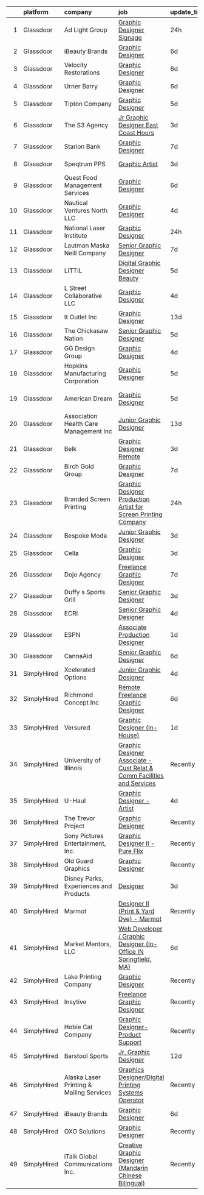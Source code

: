 

|    | platform    | company                                  | job                                                                                                                                                                                                                                                                                                                                                                                                                                                                                                                                                                                                                                                                                                                                                                                                                                                                                                                                                                                                                                                                                                                                                  | update_time   | location             |
|---:|:------------|:-----------------------------------------|:-----------------------------------------------------------------------------------------------------------------------------------------------------------------------------------------------------------------------------------------------------------------------------------------------------------------------------------------------------------------------------------------------------------------------------------------------------------------------------------------------------------------------------------------------------------------------------------------------------------------------------------------------------------------------------------------------------------------------------------------------------------------------------------------------------------------------------------------------------------------------------------------------------------------------------------------------------------------------------------------------------------------------------------------------------------------------------------------------------------------------------------------------------|:--------------|:---------------------|
|  1 | Glassdoor   | Ad Light Group                           | [Graphic Designer   Signage](https://www.glassdoor.com/partner/jobListing.htm?pos=129&ao=1110586&s=58&guid=0000018118e5d7f8981e452c41f1107c&src=GD_JOB_AD&t=SR&vt=w&ea=1&cs=1_fb6d9bc6&cb=1653980125536&jobListingId=1007903855721&cpc=3DB599BF2F4828F0&jrtk=3-0-1g4cebm0vr192801-1g4cebm1aq0un800-619b97d2cc45baa1--6NYlbfkN0CDBv6nipncgaeQwm_TgFZQgC4Z_1W5An7-gqStsjivwLCmPd6WurgnIQIZdcAtlBJjht1Q9DitktI8IGSwJ2Rf1rWVYV-_FEFAzgGa3l2t8UHwm5wUpGcKW_6zR1KEropWZ3gPeSd96Er2BRnIlf3c8m0MDUPp7s2vXPJ8azujGCvo4D8HYpKmZJKjplt4DggMBcYEG1v6D9B81wuhwomMR-8jpvAD1N-b98IjfJAEYEoeI4TZ8Sx-j64H6V0r4zzVyprpXjUqKJdH1gABy25c37JqqDdA92OSs0h1G3X2UcW6CrYZApRJ5Ak28lfF6NT_hSHoZAnvRro_O5SymTh55SuCN89fv2EZ5N4tdZkjb1nd93VWKLxQt28TXQz_uh6O88HqMFfrR9wMLmCnVVaDTjnf87Oi61ovukhrxc-KFPCs7pvdA0VIsMz4RXHrwYRMU68BPchV4oVf6SMEgrN8oWdPXFdkOm-OPQ6AG28rENcbKlLvZGExpVjgk2qV_Ng%3D)                                                                                                                                                                                                                                                                                  | 24h           | Colorado             |
|  2 | Glassdoor   | iBeauty Brands                           | [Graphic Designer](https://www.glassdoor.com/partner/jobListing.htm?pos=110&ao=1110586&s=58&guid=0000018118e5d7f8981e452c41f1107c&src=GD_JOB_AD&t=SR&vt=w&ea=1&cs=1_cd57471e&cb=1653980125533&jobListingId=1007889460296&cpc=2CAED5C921A5F994&jrtk=3-0-1g4cebm0vr192801-1g4cebm1aq0un800-6ac29f4d46719f01--6NYlbfkN0Bak6EwiWOi-lH95KQGz_2IteeDTGQu8PC0CTdvZEvB8aTxCVl-Yeh_qmspGBAX3vgbxoJuzbW3FoZo6byqxCXLwNK56gfZUKijTHbUINfxmFBAYcY2Zo0iMzF5nIGQKxFqPZLLuwSb9yYcLqtdWuGuYE1VrKOIl7uGDXH6xNO85maWtBP_MC4qKz8SMUW7d8_c_FFwXWnYRxOeLT6xfmTp0hunXPPIuaz2fn7XdLHSb_WXtueKRayMUACe4B9OJ6ud2CxaIh5FXttLfD5WNETnUo2NbjBWDt3iFHodoifUbs8OUZb8Kgp1Ez7R7gSnyfvQBAOx4giw6ddxJt5giq975i-Q7hmd1X0WVe7mWbBC1QRLQiiJuDEjzuGhcjN01sasBYpUiF0vWZOW8mnHe5c7uUCt0fmnRV90g2kxiSLppZZ3FbbXEmJx843MtVGVKKI0iUzYyY7PK4-qVbzRe7v4bkyOAdDbKzGTn3d9a120rTP-mLCGXGhA)                                                                                                                                                                                                                                                                                                          | 6d            | Remote               |
|  3 | Glassdoor   | Velocity Restorations                    | [Graphic Designer](https://www.glassdoor.com/partner/jobListing.htm?pos=121&ao=1110586&s=58&guid=0000018118e5d7f8981e452c41f1107c&src=GD_JOB_AD&t=SR&vt=w&ea=1&cs=1_8bd435b1&cb=1653980125535&jobListingId=1007887911698&cpc=B076152010A3B66C&jrtk=3-0-1g4cebm0vr192801-1g4cebm1aq0un800-e0fc1e34557cf4ec--6NYlbfkN0AN77IQYG4qNB0SF0w9dx5AeT6p643ab1gAjaH6HGqssQBJA-4q5WvA0ZG4q-PtYsqQ5oFqe6g39A6o_3et2Zbam0LYqADelB5QvZubF_F5f8UoVpNEnwAjONPvZzbWbiwc86gvmgZR83hvAqvKPaWK8S-001_GxdYoqVb-xeTFYIMCe4Y589JWzH24nNCqXLHIGvkrqoyy9TUwbOURuuY4np9S1jR8liGJox3P8GXLk1RvpkWRLrviagXKGYCh0zCTjYg8_OiBJ4sVKtNIQBYdvs6mHT0SpmGC6caSeOBST4SvKMHONLxVRGUUa8ikjQ0tqNxuD9l64KHpRNLico89_zc5cWrx5Mmq9uZKMNSkQAPJp63JwvlG9EfevEBTYY1dnjxQJtXcW69Y8CsJvffp94w1bxnzYGn-Yq1GpbD_vv6EtwJYvABgFElblDzwNzVuBPPjfd9wwNRmra40TVb-vyIV-umqUR5Ka0_hk6hfPcYLpFTjvTnsaMJrzPsc9J-fwkWChCN_2UhmJadWNDtTmOie98LJOqYXGUSR_-hpGbJrPXUbkGKnWif9X8R9p4uClsiJMXGv21q-nkdZ6gyU)                                                                                                                                                                                                          | 6d            | Cantonment, FL       |
|  4 | Glassdoor   | Urner Barry                              | [Graphic Designer](https://www.glassdoor.com/partner/jobListing.htm?pos=101&ao=1110586&s=58&guid=0000018118e5d7f8981e452c41f1107c&src=GD_JOB_AD&t=SR&vt=w&ea=1&cs=1_ec563926&cb=1653980125532&jobListingId=1007890204130&cpc=C71BC8E69B895053&jrtk=3-0-1g4cebm0vr192801-1g4cebm1aq0un800-729056a393d1ce57--6NYlbfkN0AmBJBRN084S0h5v1levH7kjcPcMfn4jvsTPcEYZQxF7Kaw3NrpVBd1-YE52VfQZ9H2FLr2fgrvFrFji67oPVHJJfLPNIkq2ClrZPBMPgkLTPzoh5iPRfv-epdBF_LzDWf0aO-P5PP6BukMAede83k7TFA6ebOdlcftiTDfXscJcHr98fLCAZ5YjkCXArCu_PvL5PsyWNlAjb7x5V771I5-r_dgYLm-qB5vqYLuR3yBeWcTGTgJJaqA2wuBSBiWTS0vGuC3OFjNsosWZ8gV0gjPxoIJpJbf9y-gOcL9kLQMj5seTXAvQDHwd0WNdYh-c3JGw_s18w3WPb5wmnNv7ZXZuX08dtII7MFx-Hd1-HGRnSpSYgU32MXfadExnsx11CW-ySl3AZTxnjuY_sFWieG08BTJpLkzpnhLtICI1Mw4NZd03FsEeBlBZcp4-z-MKb8UghtTgGbBmUrp120Ss9446r45G7PFFVybvwS9247Re4zjaw2VoAod)                                                                                                                                                                                                                                                                                                          | 6d            | Toms River, NJ       |
|  5 | Glassdoor   | Tipton Company                           | [Graphic Designer](https://www.glassdoor.com/partner/jobListing.htm?pos=112&ao=1110586&s=58&guid=0000018118e5d7f8981e452c41f1107c&src=GD_JOB_AD&t=SR&vt=w&ea=1&cs=1_af50c1cd&cb=1653980125534&jobListingId=1007893378533&cpc=C49818E30565E1C5&jrtk=3-0-1g4cebm0vr192801-1g4cebm1aq0un800-539e8f0b1cd0f5af--6NYlbfkN0CPp6jeW1zekuV_hnBvwD_NHY8Qw2bk_pW6jjSmfNwL9TNRZZdx22Oz77CEgfFubkaAftodq06zaVag5YbRpcdfa5qnxrbNhp0698VO33MSxRsVe5_jck43r6PjYSSHjF5m7Cj0rgyi_BfJ8IpBvcS_ALh0pcWyVr-ydjDU0pXS0G9NZeKxYlmFKVM8AT77Ag7CnNapIPwjsWBdVvcvLjPiRVZ52sgXB56WJC8iToaF-0czjcLPKibzJgocHEKlAO5LU4QWwHvf3Lmp2hnLRLDxtNXUkLHUkUGoaHrP9QBwgEJWPc9Y2F4vfkv0-cj2n_F6XZbWLdAk_1Uq8J8fCKWpJxf6iP7rsQ0pZrvocjgaD_uosC6o23AnA0jz2rxgvyHyJ_NbZo3zb5y9uf4B3gJAgP_jflosvCRtFB_yhvSG78q5EtPB-MCm4eh81_RcoSGk0qHCvNbOxyu01bkq6EppXHUe7iA48u0f3fT9xNJ_i46nPsv117w03u96nYZszzk%3D)                                                                                                                                                                                                                                                                                            | 5d            | Conroe, TX           |
|  6 | Glassdoor   | The S3 Agency                            | [Jr  Graphic Designer  East Coast Hours ](https://www.glassdoor.com/partner/jobListing.htm?pos=122&ao=1110586&s=58&guid=0000018118e5d7f8981e452c41f1107c&src=GD_JOB_AD&t=SR&vt=w&ea=1&cs=1_f7b46523&cb=1653980125535&jobListingId=1007898074814&cpc=AC285F3A3ECA6BB0&jrtk=3-0-1g4cebm0vr192801-1g4cebm1aq0un800-bbfbbadaae3f53c1--6NYlbfkN0Dx_v1g2F9XmSVJlQ0p8WOO-7nqua9RDwBeeRYQYjFgz9sVt_v-2uqk2iltN6N_jVh84Lrmr5mdVAkqJOKud_P0otb9BgsL9lBwfA_y52FwZTHSso0Fxl5AyN5QLUscQnxEEZVqWBzH3CbjfVtB9i6DGb--tKA7bUpDbVKEP4it-lR8Zb6n-ILmlmAcQCSLEVqrn3Br3fkSv2lVrY3bE-u9R0tlk1xCVM2k52d0qgVx3fkdONdQhudKpdDjDsGOlH4Y8VlTxkuOJD2ArhT-zpJY_rzosV-kk_PsDBJoq71JuNzO7rxv6TU_Wr4yJHJOKBpmnWbdN4ocgYYZ9Cz49K6njCpcfY2XOl6Nt7Xvc9Hf26G_PB3ganJUPL2gYUAj3ZwMGgC_ZOL42AWSVLbHLkPVd9IRvbO4e4vUbDPWpluw8GZ-BJbg3er75wrx5IHACqBFmgjxXc8kDgr7RpfvELC6uNKCTbCWKooxWtzrTAYaVSvT15TL2Ztb)                                                                                                                                                                                                                                                                                   | 3d            | Remote               |
|  7 | Glassdoor   | Starion Bank                             | [Graphic Designer](https://www.glassdoor.com/partner/jobListing.htm?pos=106&ao=1110586&s=58&guid=0000018118e5d7f8981e452c41f1107c&src=GD_JOB_AD&t=SR&vt=w&cs=1_3f95f534&cb=1653980125532&jobListingId=1007885276536&cpc=21FF074A0DA48AB8&jrtk=3-0-1g4cebm0vr192801-1g4cebm1aq0un800-d911b274be7a1e5e--6NYlbfkN0CxY3T6wbeSLr0xZ7XQXPLwOsWwOS7NzUjirOF6yuWfkYo0YWldOXU46N1gTfUDRAkvy_xSPc3JJeMf8xDd4-A0Zv5i8NCGhT2JET7vpXhI7gC0zgVcdhBUOeW-gVIpTH45RJqoKsLHsOBQoEN0CzlYw0ZViCeS9fuAZaebvKt0Bv2OOpIFOLHZuKgmbAtUHLiE7rLO4Lh6Ae9mY4RWz12qsmU0chlp7fQF4Tko1nBh-19tzs2ufG3G40Hokn5ZF7GbInU97y-t2daJxqIDcwMLuadkhi5E54HcYDG1KeXH2mwpYUQGCa5e7SMAYUCCLaDH5GWdtASM9WKtOx4iixqXMr-5cFB3JYyMemXZmkPSUugqQW-ff5OSqq-fxaIzpj5oXXXMNgrG1HPUosfPiyyfnugHb7TBdbDRPRAsJsgBRSdJ-Zbp1qD8L9LKyVXUcb7sXHLlXWNxSBYJiPM2jNkcA-ku6Y5ZxTY%3D)                                                                                                                                                                                                                                                                                                                                 | 7d            | Bismarck, ND         |
|  8 | Glassdoor   | Speqtrum PPS                             | [Graphic Artist](https://www.glassdoor.com/partner/jobListing.htm?pos=115&ao=1110586&s=58&guid=0000018118e5d7f8981e452c41f1107c&src=GD_JOB_AD&t=SR&vt=w&ea=1&cs=1_3cc25b7c&cb=1653980125534&jobListingId=1007898013172&cpc=34670CD602BE5E55&jrtk=3-0-1g4cebm0vr192801-1g4cebm1aq0un800-c1e6cc2a065fa9c5--6NYlbfkN0DukAwDndutArnS8OT3znlJ-TW2KpK_7rZjO0LfXc6UVM8FZ84QkzchRBUGV64KUKCDkt9T9MCc9NkYMzxVLdCBVnjkqPf8VjbXMVKAjIM04N74nl0KPIxzdd2wim2ngNgMAyaW-Vq36jzRtO3fcNer35OnxwfsvQmRODgUu3SgeUnb4ZUnuZcu63OohOw_eLL0-BaFkz7BfUll6Im8vwmj8GrLRYS6E1fJl8QhGm8UsBNrdcKncaD6zvYNXbIH4_HbULhwNyND1LqL0R7xGng9iOwyWVFrH8M2X-NcS_41KTLvsFHKPCyk2uLME1vVViVn-TVzZdqJQzwAjktYz9OaHK6BnaT-MfVViLNbviBqTzJdXRjnswfT8OTsAL9jbMIU-akJ7vAX6hfHug6i1yJYZeJOGdEZOcUleEcHmY_7B5wnR4KCQSzr7aCYsxeeVGakHKq4tBAp0u6MPpnAo6213Sg5yVKgIksj-RwZr0gzbvOsktOJNGS9xQOymEWZAyM%3D)                                                                                                                                                                                                                                                                                              | 3d            | Fort Worth, TX       |
|  9 | Glassdoor   | Quest Food Management Services           | [Graphic Designer](https://www.glassdoor.com/partner/jobListing.htm?pos=102&ao=1110586&s=58&guid=0000018118e5d7f8981e452c41f1107c&src=GD_JOB_AD&t=SR&vt=w&cs=1_4cbcbe1a&cb=1653980125532&jobListingId=1007888125033&cpc=93CCCA89DF0F0025&jrtk=3-0-1g4cebm0vr192801-1g4cebm1aq0un800-4ad4c2e99247608a--6NYlbfkN0CqrusGHFRppvyTKg7XyXvx66OtMXMeaeF4tLyTX40r8nT222sUquYWPMciJ_QUUsEjnfs73GCabgt9WqwaySXpA8OOcweTJgvrMNRd9HcmxapY7_MIvwtS7_TNOiisV3b4ZBD2NE56HgkEkdeV-WY1j_6l5R6jLcvYSsJ_mjRv-Kyns4b8hlMd0tLUetaZWxHbqi-ERlsq2zav44Kr8f8P5W29AcuSkybejZI-eFLSb0klB1GzZv1BgTiR9lURKqcA7aBk3OduMRCVQJQt5KHqTNDZEGvBO5IuEC1-NIxK_zCYhKQL2btx0Uk-QoTDrrk2YzZLpJFdTW6K7eAVDbVdxGqHherAKvRImP_ldvdZ1UIaXZLxOwKCsGwaGdeA-wIq9tsXQ9ePEKUazm9_itx52XH7A7xLmyz3pDLsyLGNRvYbYJ39HnEMHewx9yy7ytX6LaO14yGkYjqlD-IZnR-qVv5k3Yl0-8BN2718v61Am1unDaMIMV7Li8uXXHyBS9zN_Uxnn5nC7RNFeM-auxSHkVnhS_hf_hccmcBwHBUxtg%3D%3D)                                                                                                                                                                                                                                                   | 6d            | Lombard, IL          |
| 10 | Glassdoor   | Nautical Ventures North LLC              | [Graphic Designer](https://www.glassdoor.com/partner/jobListing.htm?pos=118&ao=1110586&s=58&guid=0000018118e5d7f8981e452c41f1107c&src=GD_JOB_AD&t=SR&vt=w&ea=1&cs=1_999abeba&cb=1653980125534&jobListingId=1007894922971&cpc=883DC43018083D9A&jrtk=3-0-1g4cebm0vr192801-1g4cebm1aq0un800-73644d1ca9d109b4--6NYlbfkN0DMBffdpv-bIzkw9JtA31xpUc53xdJro0FPfIzeado0MaQhiHsf3hEVky0QIX28se_4LPghde5qLTgh4E0nwKddNe-OwUyHmM8wIKKN7uebauY6PpbWTWOCdqhdLYc2nVYg1y-ddM5Cj40upQKFxr6djSmPaWwid-LxxIXfUmBzUxOdV_tJy4S4LUJuZzhdna8yc7ZyOF4BpZnmszvuL3Sphk2iyEzC9QTj3knSf0MDiX-UgyB4Scn0OTqXKyHr5H5LUZr_EsHKiNU4CHDg9FUWoEQnkx8gqzwCnzVoMKCCRrCaijVTX00GDfL9IWdHr7WtGDOkCZBR2O_LqXdA8-yKOfHZ_OmqZik_PYNe7rbeSaRaIOukX6o0noOhWdeXAr0sKBcjzJBMjbt0PqQHm4PA2YlQPUP4QA5aTufoTzt1CV_Ri0k-VX6wXxDFRHIDIeMGlNpRGYj-uWhhB8ZZY1xiVLr5vh9_XAA5jZxD1lN1Q4qYhKmCVnf2c6QpVbswL3o%3D)                                                                                                                                                                                                                                                                                            | 4d            | Fort Lauderdale, FL  |
| 11 | Glassdoor   | National Laser Institute                 | [Graphic Designer](https://www.glassdoor.com/partner/jobListing.htm?pos=105&ao=1110586&s=58&guid=0000018118e5d7f8981e452c41f1107c&src=GD_JOB_AD&t=SR&vt=w&ea=1&cs=1_cc610833&cb=1653980125533&jobListingId=1007903643326&cpc=8C7EDB9C3100EB8F&jrtk=3-0-1g4cebm0vr192801-1g4cebm1aq0un800-2c763a91afab4765--6NYlbfkN0BxkLIcfe0oqaYINownie861a0BJtkzmJW-WyGv8J0JYGwfl8lN-F2H5_LqUF4aPCfI5gR-dty9tgBP5FpTtYy6d5KFrQWy1Bobq6jdn2jE2pNy-VtFRfKjf7eP99T4MTMDcuHZ4p11T6NP1gBm73bvPSKG7pankpToxebHkk1GdDqcXufNM7AXYsn50FfkkinZitLgaXeNHEOptG7VM_yXDnIFHlAhSVcOWa5TYcscDKIpKmDsK84M_EwuIt51e6pEGW_mO8DelVCcngndEVtf2xxp1DINT07lZ0eVFcedZUAGmvTwJSf6C1aWQf5WD8AztDEC5hFZ361r5Unys4f5D_Ik2C0V7-le21ollkDv-ZAHeiZlz1YpJLBOu7WoxtwC5-N-x15Fqnt9a4-iceZNKc6Pi7oMuFEB9j0Ocrn9Botve1rTzyUr7XSybGfME4EIh_86y2w4IQIzmOTIC1zcHlM2f5yZza-FXTYqBHVeZFxCqdp-iDirVYRXF2l9eBMrw2SGjRFdYg%3D%3D)                                                                                                                                                                                                                                                                              | 24h           | Scottsdale, AZ       |
| 12 | Glassdoor   | Lautman Maska Neill   Company            | [Senior Graphic Designer](https://www.glassdoor.com/partner/jobListing.htm?pos=114&ao=1110586&s=58&guid=0000018118e5d7f8981e452c41f1107c&src=GD_JOB_AD&t=SR&vt=w&ea=1&cs=1_487a875a&cb=1653980125534&jobListingId=1007886319562&cpc=F583A5AE0DDDFE3A&jrtk=3-0-1g4cebm0vr192801-1g4cebm1aq0un800-42556d4369843361--6NYlbfkN0CH5AJMdvbiN96cQBW9blonJzxN5UCW1KPOX2QsoH-XS7L-5Av4XGA-go5EhKmTEMKH7p0FQ4RPcUw0sfxm4PxsdG14V0uat-DbGzzQRgDq9oQi4ChJflP-7x-qE6Qph9_-2rhBpMKc5-QyOOgMy3J1q2IwEgtKK7Q4qbh_-FJ3PAZUu_5lRrpWL2C8gVTqNm6G-Z_81_WyLl8Lvw4GHahpNdizCrTHvmpA7x-odwT9TjWAKW3nUqqpvkRKHRO55T-tmhDDmrUrSdQCxt17jGpiMK9enNPfMc765oijpMaH_nfeKhF2sWEjZ6A36Vf_Pox3WDwJB3Ig6IO_kblgmy-0Bd0TzRhHKHBbhsxnTCJZUKUr-AJxPoH2uwjPI6aTWDTj1a9H6mpHdE-Vfoo7mfEy3dfzS8HQS85VClXk94dbnZqOOQ-7O5mN09FwCRTS9xlaBy-6BHdSjXHayn3ckNE5XL20ccMaoRtZxWvKGaTZ9yZH6Tm1IBbqhk_krXrVQeY%3D)                                                                                                                                                                                                                                                                                     | 7d            | Washington, DC       |
| 13 | Glassdoor   | LITTIL                                   | [Digital Graphic Designer  Beauty ](https://www.glassdoor.com/partner/jobListing.htm?pos=128&ao=1110586&s=58&guid=0000018118e5d7f8981e452c41f1107c&src=GD_JOB_AD&t=SR&vt=w&ea=1&cs=1_ca9325ab&cb=1653980125536&jobListingId=1007891975766&cpc=8795CF9063CD573D&jrtk=3-0-1g4cebm0vr192801-1g4cebm1aq0un800-7125d1fa9995f422--6NYlbfkN0DCOPh4TI5HTrsk0faKMz3ZTXjD7ZvX_l_ZTj8vaDl_1qQA-Jc9ahiJ8OOwiqrC9U_YKfdMxlJgz5OiJ1Xh_VE-npN5yvIJWg8EmYNbhb269pDUudRF0pmA4ZhZCuKfogfoT9DHNwotbvFV-Azko2WsgsfFF5h1mfh1WYmxDb-Kwv73382lSOBELQSSM89QRix2BvA2hMN4OpJmTIlicGAvBc3TJ-_CUfKxS1zMibJrPBzWdk8iCTBsrfNL7TV3D3UxjfGz1hPenNV6RybwT61jK-h9LWi9jumsk9q9uAUVEkONMqZxHONKyJ7Iq-a2KSGndw5uYADoWEmdpeARi2EjbIpJYMGn9mR4QHfede5sYoGSLxYMmUvyxzDPWS-S6SSoNgtGBcDimNMQmslijGs95NsFvFD4nyu6mO24koHc1WcSSYUsc-Dzcp0lsfXgNl2UfMIrv6k56_VwKgHIv4D_SsQtuOWsLRDFWQaO3du8Po4UkLHy-NuHRdD7qcxcGO8nWpUluG5y_w%3D%3D)                                                                                                                                                                                                                                                             | 5d            | Remote               |
| 14 | Glassdoor   | L Street Collaborative  LLC              | [Graphic Designer](https://www.glassdoor.com/partner/jobListing.htm?pos=125&ao=1110586&s=58&guid=0000018118e5d7f8981e452c41f1107c&src=GD_JOB_AD&t=SR&vt=w&ea=1&cs=1_1ed58f36&cb=1653980125535&jobListingId=1007895128217&cpc=BAEB662971763A76&jrtk=3-0-1g4cebm0vr192801-1g4cebm1aq0un800-07ecf1edbb5a518d--6NYlbfkN0ADkUcZ07rqFDGuod4-e1MBdnZ9CHm7jetWlHz0bgrIMT2MrPjQIViUD0TSTa6LBoZnMLYI4Finu1nARh0uXEnkQCPiOvBos8maHEigVyZs9AV36RAc7nLCBA4zyfBkRrWds3ps0vhNGutvEt5a7zjE1EIXNzw1XkBGsaBPwVO01AF_TmXAuBoV3YY7_cuDPsdokyBuY24sklAnTuwqcL7xzjgi6O0uGbs1_XbtXPWUsqH3pnqaa6gRPgfC650I0cVCo-aajrOpzJB3oqc21XfkEg-9KJNqa2GwMIwaxD2kx25A5SSm3gaNxaglDsf5QF-YTn9dXJfVX2XfXyypENmyfsFQTs7Gi9EVfszoURXaz6PchiNv_Fp7d9-0ngZ41F5CbqaFm2_7JUUgWFEcMS4787BIubkecYIiE7ijFaynIDejRKvO-a6J7q-8gXiWz9kBblvoDYhR98wT3eVP3ZpvfU7Nce3ApbnL6BREFxm2TLq7tWdcb_C6)                                                                                                                                                                                                                                                                                                          | 4d            | Chicago, IL          |
| 15 | Glassdoor   | It Outlet  Inc                           | [Graphic Designer](https://www.glassdoor.com/partner/jobListing.htm?pos=104&ao=1110586&s=58&guid=0000018118e5d7f8981e452c41f1107c&src=GD_JOB_AD&t=SR&vt=w&ea=1&cs=1_dc810108&cb=1653980125532&jobListingId=1007869767719&cpc=9B9B026AC90BB95E&jrtk=3-0-1g4cebm0vr192801-1g4cebm1aq0un800-5f02fc907b1d8a8e--6NYlbfkN0DLWr0FuvwmpNY589ecXM0wpB-l41nBtAe9mv-PvJGiqaH1a4NpwpnuSzGwofKExrh9ekdZrqsLdE1p-i_jOoxZatPDOFI5tMTs3wKB18Jl7z4rGHXhlIyXaufUutW7C7CS4fBZVDg-QN0Ihn3OlG7N1SwGfSa4a-geinDwhHmunmTVJwhucyRcNsTlGMxlCgRyA_OgqmSgUZLrX0zA8knWc2NVtCHqunQt5Tic0X729m7H4q65m9YhsiDSRbo38mKpn_9ubqLaSvW1I4mHj_Taxc_D2vnBO-JwrrvauDDVvq_1HCtrjw8W2cwDTSs3QM-CtawYVEnYTsbh1D5g3z4hKb7vyxHLap_D11tg29h17DILbBMJQpFheoPyyn_ZjO-8dMxhNcPEVmbW-fUqQJqoyfyom3A2PYi95YbAgjuu3Akkc_ZnS-aNr6iQbBz_D5UJlYM-uWa5Mj40Zs5t7Bw9n18rvPWydr3-XAw71n7G9Nc0gu2lA_9oIDrSABzQoMw%3D)                                                                                                                                                                                                                                                                                            | 13d           | Brandon, SD          |
| 16 | Glassdoor   | The Chickasaw Nation                     | [Senior Graphic Designer](https://www.glassdoor.com/partner/jobListing.htm?pos=103&ao=1110586&s=58&guid=0000018118e5d7f8981e452c41f1107c&src=GD_JOB_AD&t=SR&vt=w&ea=1&cs=1_05d79365&cb=1653980125532&jobListingId=1007892246882&cpc=A5A1FAFC3DFA52A8&jrtk=3-0-1g4cebm0vr192801-1g4cebm1aq0un800-3080755f99afbcf1--6NYlbfkN0CXxcpluWW3w69ZLoW3G1S01C7LBNccemlloFa6S-bz9CPHhhKRgONaGf3Gr0arDDSr4udhvJjujlfYCx5zxNmsxYnoGA49OJ0TbJWwtnERhlzz8oHsjATnjFTJsYJ1gqmP-lJ2lzG9mcOcoCSdyEc4Vt4y_ophW3bvTOKmSqr5kfMlBHpG5jhYMNV2l4QKFzzLqx_3RsNG_Z9LosFQEj4PH4FWMIOqM1Or76h23-PHM1qyJ4MW8FFiz2oB0Ucpb4oQ2oYiiqJ_XqWypzSl-XR36ui9liMkaTSQN592Qwl3ShTjMMiNTZHZJ8huiRwJXNEdO6OSOA8-FPBlK4BWpPuYupleHiAonkUFPix1uc3BjlUWt5owIPUSGxFf-9bgXYSoEgEW_OcUtmkUnvuw5ZCFzu-4Br3XWJIcjuC8JFEpPp8RJu6tZkuGGJdPxr8jJJDhMtX_RLai_gMU-r18T6dJ-OOgQrFV1BW9HXobzWKurDTJ0kxJyZmtLGxVRgOtOnuebVpGoJSMQQ%3D%3D)                                                                                                                                                                                                                                                                       | 5d            | Ada, OK              |
| 17 | Glassdoor   | GG Design Group                          | [Graphic Designer](https://www.glassdoor.com/partner/jobListing.htm?pos=107&ao=1110586&s=58&guid=0000018118e5d7f8981e452c41f1107c&src=GD_JOB_AD&t=SR&vt=w&ea=1&cs=1_cb4f6947&cb=1653980125533&jobListingId=1007896596317&cpc=C17E88BEEFAF6676&jrtk=3-0-1g4cebm0vr192801-1g4cebm1aq0un800-799c70edfdcbef64--6NYlbfkN0CHpSnjIPxMtekS58WZl5Olhjo2iWL5RjE_Boe0ccr3Fp74b-beha0URD2Lhcibxkk3Aru0aG7Pfu9CVvX_5mUUmhvO1u3nKmUJu8FjBgKxLsx904WbH-tPR8dwVxttyg5RjrXZrDjUU35C0nTfMOSfCHrewvqGV5b64WxN7ZhIj4JmrEpZm5vsaYlZO-gYV5htR4oW2dVRlX9qBWV-SJkZwsqYWTzcN-_g635ffa_dg2E7WZuYrdqoaEsubTcWC6EL7MDbLBhu98mWcgpv6UdunLUqlSaQKDAxlCaMU8W5HdPTCInXWXOg2OZa8lJQ8jsGfDKY37XHFML92nSi-XdYMvSXl31qpfmiwf-JA3jyt734GmotRzCVKkStoOIjd4iKF45NwUYmIzRoiJtS6x5TKyyvEsKb9mmjv5Xn8hOyUkuHB__Po326AV6w6wKAfjq5CWpz3wosdHVYgQ5zzOvu_IceCQKC2QGeyVB8ka7vtxQqAhkm4pJ7nEl_chGcrLY%3D)                                                                                                                                                                                                                                                                                            | 4d            | Oceanside, CA        |
| 18 | Glassdoor   | Hopkins Manufacturing Corporation        | [Graphic Designer](https://www.glassdoor.com/partner/jobListing.htm?pos=108&ao=1110586&s=58&guid=0000018118e5d7f8981e452c41f1107c&src=GD_JOB_AD&t=SR&vt=w&cs=1_1d49fa76&cb=1653980125533&jobListingId=1007892005486&cpc=0C1A14C72F2C651E&jrtk=3-0-1g4cebm0vr192801-1g4cebm1aq0un800-991f1a8d6ebcd4d5--6NYlbfkN0B_HvgE05pFSkb_Z5lsewMK9saEU9PR9pR_cTHu3KaFsA9I98-t1mhiXZT8zNDXCGR5UQmtHOmZmWqhSeR-QJSRJyeLSIIXYMkMV0Ub0sg-kUImEfah_wZNFST_k_G12chWnZV48zoQW00F0Bo5XmRF6ZnX6M0_NAKwc8Rj0bM8jaH9c86M_X0dhiTbH8mkgAf_P2tOhayeI1gmjVrpW9JttGt45lHyt9fJjDyNiolWzejtxkD_3WUlZxycF1ch854QnRdqJWmTGUCzhCv6AFjStefrjhW5-9jAYQde3yBjE77LK26cb_cbr4czvhYoIBKgvDolRvKH4C35Ny5Bf1RHsxpO3jEKxFCrFgtTMLDnKGtXXTal0JVLj1nP1GEKFxbkLQsXxOBHoRziOdkgEOc4qOyH3sDPnB0lbJlsS1pnaWKbY12nZnVgmxMd3-zsDwKxpiAGEMP2OecwxnQ-NQgJ3abgyF5fIcbY7IrUheTiNHyivRQ8kXUyObymk5UkAv8ItWPnYnrAYZ4kZrH1YtfZpUIwgWAF12QekguJfuGjjDQC2g00Q8orSUF1LjVJdqh6BmuP0YoVQgo8hEH0WtVdPky1Dt1CdENRKe3dDiCHsnbymqy4A7dY)                                                                                                                                                                               | 5d            | Scottsdale, AZ       |
| 19 | Glassdoor   | American Dream                           | [Graphic Designer](https://www.glassdoor.com/partner/jobListing.htm?pos=130&ao=1110586&s=58&guid=0000018118e5d7f8981e452c41f1107c&src=GD_JOB_AD&t=SR&vt=w&ea=1&cs=1_673e55d8&cb=1653980125536&jobListingId=1007893254509&cpc=8795CF9063CD573D&jrtk=3-0-1g4cebm0vr192801-1g4cebm1aq0un800-fe2621d02024fd21--6NYlbfkN0DI0iqpDd64BJVhj_OpUcIwrMekUbphj8kNoI-SjjPRUcrSLeo4ptD6d-K-5jMc6VbZvHGcuzI2y1VI5dM9dRTuqUztDKgu4q9LBqy89NnCf4Je-Pre1IEQgWknp0mCcPJlgaECXQ7xg6f7Q-kqWQQyaSHSQzl7wIKv9BHY3wK6u1BLmWDQB4t81wEhY4KCpgvzgnhK7MC71w6YJdvl-ZQJJs9qf8rGBAkPh2mvhuv4UNZam9aXoRc9xoOCLxk3hUgJH50i7q14Wm6BocbhN-3ab-XXDvzw8DPVO9oaFm8CT5I4B7fgAMyXRAQ4b6DpcOb7JIzr0IDBgVwoX3BTie1oDv9FwKebMFIu8MN95zq0KBd1VMSBc7PLy-mIO_iUtnB0yCD27X56wqv4YMjVBqiFX_GQodKLC615eV9UhJIXflPMYd_2A8uox3MMB8FP3uP_1WaawRBKb6lBqZLrTf4S4wU3VzLmOsuAQ13xQl1U78FBld35xEKmEwXWPX6yq09z0OYmlIjit9EUp8-9QWJdAyjXIlbompGCx6cEjpZVDUelLf2Yl6x8xa0JTijQsPLVOux0lPyZxOywLqZ7Y07pAbjssfgcsZk%3D)                                                                                                                                                                                            | 5d            | East Rutherford, NJ  |
| 20 | Glassdoor   | Association Health Care Management  Inc  | [Junior Graphic Designer](https://www.glassdoor.com/partner/jobListing.htm?pos=111&ao=1110586&s=58&guid=0000018118e5d7f8981e452c41f1107c&src=GD_JOB_AD&t=SR&vt=w&ea=1&cs=1_5febac3d&cb=1653980125534&jobListingId=1007869168205&cpc=7E331B339EFC28D0&jrtk=3-0-1g4cebm0vr192801-1g4cebm1aq0un800-6f63efd340947fea--6NYlbfkN0AYiT5APC0bh9qxjjA-B8R1VmKKxH6DWeBaVVADmV8ICtqZCu2V5aK_TwM-S8_DIvqVeGHXwJYM_MPhPpDnsXzVK8S7Z9eapr7f5vAvb5X9t4t-n8ZJiv7iyGXx3C30t1n3y-nrPN7f9C2bO01u3SULT6HmEaBW7HJMpbj9_4uTHFRtWttBdQ8kP8oA2yOeWaZlfsPn-rbjZAKClhnVsm4VUOgTwoR29-XagYJJwcrtRtZ6f5jJjK44anssjk0uwmYmcRXEz5rnZ8awot2-YhotxwyXYMYIhPl-Qj8aOkY8KCHtjMt8tKXCvqe2TnJryGf9HleHm-jfqQVBzrseN6KPkcbU67qgTKQlCi-KuScbBTvj31_y2g7Z7m9WLYxI8JwGzVQy2KQYG9Jqa-cqwRX1PEdrOIcstS-ufbi51ng-ZQcilCvsjMUkILNGNJbfvrMleI7jaEao_1jSSUflMO8hLXaGb9g_sl8CAmgemlPZe8tPYSR762YZT6_AOt5Z9NdzqA_XL7kCew%3D%3D)                                                                                                                                                                                                                                                                       | 13d           | Houston, TX          |
| 21 | Glassdoor   | Belk                                     | [Graphic Designer  Remote ](https://www.glassdoor.com/partner/jobListing.htm?pos=116&ao=1110586&s=58&guid=0000018118e5d7f8981e452c41f1107c&src=GD_JOB_AD&t=SR&vt=w&cs=1_4277f02d&cb=1653980125534&jobListingId=1007898632091&cpc=654405A9B1E0A9F5&jrtk=3-0-1g4cebm0vr192801-1g4cebm1aq0un800-f9a1c4d02b729b63--6NYlbfkN0Da6J51kXWVbKwKvqLrPU-n_Lo8-YIDkUozJ5xEI5XbK5RbcwwFnbOzbi-PuFpPYiorUdFPehLafjDFQqwAaCPmWryCqqM3SqDTMdqG-oGSX2MYPpCKSLaDQSFYsGmUl7pZCLbi42L2MOM1tYE0rvdpIx8dFNB3RprgBUshZCGng5ES-boqjdjMhRQ-iuDYBvf2z9ZVif0OhArOKPKMlQfGkbL-5YHBWKY7hr7BfcI9kdbPTNxY9eC2t1rrRC_yAFS0x9-7Z9I9jFoxUW8NcqqbAHVrWM7cX5t4ac4XHuHDH7-5gudiMSdHQ59iX5LpnpzDTA06qyOyUGjmsmmInXBb09ttdcdBKGKAyhkM2r8vYRc6TOOisbvCCCvN01wrQc1X9tJG2pkfQSfJ-wbDqSRTjHFiS5sqBuKeyzngmJcSLnx4HvLxtZqk8oi4TcC8Sm1y-tCrj5I1vv-x1DvZTTMVXw8Hky2o7FKV6grzxe_Aw9FB8ZvZ8P4Nw-EUZfpSd0klkfp6MoCHdrVU_QAnZ18AMI0JoKOR6RVPh3aQw54l-KzVYPIeY-T4suHQcoGmcgvZzhoq9cELRg%3D%3D)                                                                                                                                                                                                          | 3d            | Charlotte, NC        |
| 22 | Glassdoor   | Birch Gold Group                         | [Graphic Designer](https://www.glassdoor.com/partner/jobListing.htm?pos=119&ao=1110586&s=58&guid=0000018118e5d7f8981e452c41f1107c&src=GD_JOB_AD&t=SR&vt=w&ea=1&cs=1_e1ab93f0&cb=1653980125535&jobListingId=1007886476180&cpc=2CAED5C921A5F994&jrtk=3-0-1g4cebm0vr192801-1g4cebm1aq0un800-5aea5d7d3ff2f61e--6NYlbfkN0BQjTKa63lkfgBCT12W81KXyrDMGXWVAErlwTZKQQBzmW2syPYTxeMxC7EYdiREAI4QbNU1B47TE3zkAZ0bvhkmY0xmM0FZBWKXfAql_pA02sruSwlXjwfxsUON83erq-MnN7J3MTUeCquSRPGzwh34vdBpybKEswnIWuBOs1ZVgSoI2DyapVrrUcVrolBeOxCuLMpVIP9JpptAbzwsHwpcvgzsAasCR8vMqBJwRUvRZWyOkTXWEjnbYmGLdxli0fU2eOtC9EyVR5osya-3EX_D89LSxwT8GftOx5cSj_8NmCzwTEH5RvTlrtNBplCyKavmKSzj5mdciy8Wx38enPMhV4afGOoHsf-EUtAFVP1q9ED2ujsz_mnh0IDHxyDf5C5LoSmAqvKlmZPFL9Ir1HLzLVh3WuWKctJF_UXw5mcGDXNg5NFDu-TywqLOLPbi5oS3H6s34RLhYWYq0ZqzYzIXmOgAMfsiUar2BLH7cwfLwSIJAYrIEp_k)                                                                                                                                                                                                                                                                                                          | 7d            | Remote               |
| 23 | Glassdoor   | Branded Screen Printing                  | [Graphic Designer   Production Artist for Screen Printing Company](https://www.glassdoor.com/partner/jobListing.htm?pos=109&ao=1110586&s=58&guid=0000018118e5d7f8981e452c41f1107c&src=GD_JOB_AD&t=SR&vt=w&ea=1&cs=1_4961ce3e&cb=1653980125533&jobListingId=1007903930357&cpc=6BDFADFCA66887C5&jrtk=3-0-1g4cebm0vr192801-1g4cebm1aq0un800-395820d9da18638b--6NYlbfkN0D0ZqxdZg2TwcIemQ4yr89eGinLCR7bn2QHXosobzuZIDPQNz2x7R5jShXqMFIJgMrJJcuuKrdYUEHXWpbPVzgR3p98FtfyjBn_Ux9d4i4Rsx-G55SWpb5v8dxYaVxSmQqPbjEcruQRqAwCELmvepPZPeEjiYvrh9_RXVlTfD7d1u7EJ9BcZHk09pQ8d-RYV9vh9liTWT-V8V8O-aI4vG9_sJkqF5Z4CNa4GkzTpxeVGfGJv8lSm1P6zEZTM8f4LYDP7kRwNhN38EGslNKpQQNDOiRR7kiBS-6RiHYGF6eGyK3exsurrS9EZZhhSD74Ctj-5rVverRMAI_O3RVl_O4H9aWbIiMZQL_ILkeKyVoETwstctFgLHpkpMDxGDhUz5NAQlzVS0ZdO_kd0hgRbMXsYDClFDjjMRxXQ4-s3UeBikkNRq7THegl8d20GvdfJ7QO7AZDj0sY8TYadVgCuKWcUAxrKE_Cl-FuX_9T-HDh-hOKm7eHz3Ho941d4rzzTu5LFjB5_b4wBg%3D%3D)                                                                                                                                                                                                                              | 24h           | Reno, NV             |
| 24 | Glassdoor   | Bespoke Moda                             | [Junior Graphic Designer](https://www.glassdoor.com/partner/jobListing.htm?pos=126&ao=1110586&s=58&guid=0000018118e5d7f8981e452c41f1107c&src=GD_JOB_AD&t=SR&vt=w&ea=1&cs=1_70a16418&cb=1653980125536&jobListingId=1007899238372&cpc=A65DF3A704A48F9B&jrtk=3-0-1g4cebm0vr192801-1g4cebm1aq0un800-d5101fcdd1f783d2--6NYlbfkN0Av8kVbkbdDtghfJx-o__2iUW-WAfThbxQZUWRq2soSTEt7XY5mm1KJm8vxKUKTOiz64d_uI0WU7ex5ysb0PYDFyXe8iY7pH1GyoaNJbGPc_Z6NPaqkxyDbFH4ZtJcAn0sGducjgWOf8wmyKo6Oc_O7s97-uCRYIvOnGdTzQ4pShBZK7Z7AH2Ah5XxtTE5-xLa-_vjvLwUBtSX-B4rey52wX1Y4__9Fcx_H9jfgFzmhROMu9scGaWTNUNMByCCqY1ljP0k7fjqJGr5rYbe57dzGUVNJ1eLfRkXSePwAQ56BgKDwYXqgeyGo2OOmY4sVyPa3uFZ5IfQa13S273ilc1REGdUimh_qpWKj5HrAu9Qa9TWKoxuSWliySpPSpsL0EFUhnNDfyJvw3w389WMSalHzz71NN1uHrlfELXkuDD3MoshGoooO9fr2q-6Q35EbXj-eJRS2_7NzLdDwl0yB_vvbWYuoKNNLLnOze1vYB89djNP7o4bJJN1vQwQrkI2qum0%3D)                                                                                                                                                                                                                                                                                     | 3d            | Miami, FL            |
| 25 | Glassdoor   | Cella                                    | [Graphic Designer](https://www.glassdoor.com/partner/jobListing.htm?pos=117&ao=1110586&s=58&guid=0000018118e5d7f8981e452c41f1107c&src=GD_JOB_AD&t=SR&vt=w&cs=1_f91db41c&cb=1653980125534&jobListingId=1007899576451&cpc=AC285F3A3ECA6BB0&jrtk=3-0-1g4cebm0vr192801-1g4cebm1aq0un800-3cae92c39ab0b48a--6NYlbfkN0ABL5jwqrJX8j4-zsE1pdctockIOMh3bUiDojLxDHSgfnyfdrl215GIT9Vdrv6w9UnKk-IsxzMMmlGe4eN6xHVKKpbKY3UhfkzRFf2zyHGQSZh-Wo_0KDuxhy2cixeXIbrUQbBAzYILVQYtdqP373IDzWDacqvfylbkuERO4jDpsLAsFtjcz5qOH5hdcoQGSR4I2C7LN1344r0SLXzZQY7IdR5lv0pCqXFhF-hLk1sd8b1C7IU2T3trNdfMDTnwnhwLg9PMQtRoouNszL0hRaXkHqVkrZ5HLJluU4-6XJKE0aaWbshTUbzLEuit51rHJ4l3mVeVqdv-Yd1SVXDbW8Md8ajv82rHOcsixB8nLC67vtxEgt_fogBWwGqmiPRVUnX3gQaZ8jHiu8afzZQrrp_zJJT3r5Xfmp8eu4vpCKNDzhTZCaTOvQPFZSJw4ezdU9fcsCJAHQUzXmHI_XTai5m_-PJQ2N-Ydy_oQGkdYD12NxHZLkktmfXAmzWLA93GwxLWwh3g_oIM6MVnxQKUn6003CITI48fwwqbv_zvfAfmXPf6cjXEH3dXUNSmW57TyerkVek4buwkMlab6XFaxy2G7Sf4hJ6pTIPFUukgGpTq8hehq7afitRm1EnJi-D0mkZhGsPHQ5g3lsUjG9eGnJA-0n3yTorvqMR8htgJVuKphs308rnlVpPvAWOr5k2qXCJBe-LDH4q4h2F8S_JqsEKhwWvjqhPsQKy-pIguEgwvkJUM76IwbkPV2bQNyusl6vAXe6PARzR1wUWiEISgAVSqk_aj6uVAV6A%3D) | 3d            | Atlanta, GA          |
| 26 | Glassdoor   | Dojo Agency                              | [Freelance Graphic Designer](https://www.glassdoor.com/partner/jobListing.htm?pos=113&ao=1110586&s=58&guid=0000018118e5d7f8981e452c41f1107c&src=GD_JOB_AD&t=SR&vt=w&ea=1&cs=1_d8431fd8&cb=1653980125534&jobListingId=1007886314271&cpc=FD1C1DA32C38CFA7&jrtk=3-0-1g4cebm0vr192801-1g4cebm1aq0un800-6a0c92d1cc1faaff--6NYlbfkN0BJ7SxFFu0QS4s1WksMiRI1tKjLJJuNPDUQ_PYvNvf3fpUzcpH-6oJ1gM9ZieZiUVApO4EXtJPJ4hE27egZX63LdNYAHGNc4GmXi4OsKCdQoLedIYWNoZoydeunQfgYvOvZUtZISuvEkKAp8m_aL4l6r7S0nV04xK9MqCYvNi9H1BEhK4_4eEd06jWwncPGrtrUfIE2sQVQpSeRk3jND6jB1xfVsdq9wGOdn96nyKXQQKsF8j2VVQWqPvyLrAckRKnln5f_z5W17mgBH0wI6aZyZIP4wn_6grugDeplJM4NhBe731Pv7v5rrgPYBFwxWuDLq2JnstxhFWRD_KCMtEAiMc5h68Ibkl-Qg9kEVpiLltsMG7yX-f7NVA3hHmmcHUJRz4v_zEff1lCxROtU21C2ULi4hC__8izRXEoiL8M2hV23ZGPpbGvetSA3lb8cau0e7SGI-t19rICKGcEU7f86osHFWBSgPOIEyJgZFa2IAiP_hCq_lLlenw55ayCENoku1toFIoyAQw%3D%3D)                                                                                                                                                                                                                                                                    | 7d            | Oregon               |
| 27 | Glassdoor   | Duffy s Sports Grill                     | [Senior Graphic Designer](https://www.glassdoor.com/partner/jobListing.htm?pos=124&ao=1110586&s=58&guid=0000018118e5d7f8981e452c41f1107c&src=GD_JOB_AD&t=SR&vt=w&ea=1&cs=1_848859cc&cb=1653980125535&jobListingId=1007898938515&cpc=44CD5376B8534B8F&jrtk=3-0-1g4cebm0vr192801-1g4cebm1aq0un800-cebeb145586ce96d--6NYlbfkN0AOc_a2i7AvJzfd-djDQl6fSHIV5zwgsw8iAgcSNC0MA6mgloIuex5VdNNgq7EcMEx7bXmZQ-0-1Ce0Eu_T7UdN3l9nbWYOTt1xAcCQOXMGnd13b9DnIh1WRRzbRueSs8_wLgh2p3WcPvr7U7pPRvH_JtM2HPsxktIK2xTrsrsIef4vH7f1d4IHo077Fw_IrwvodwsOAuQqSUT-TwCp9VAzcOIvWjqYuSMdNp6jKNZcaVWFkQWiWupqQPUgIudeHNm5DmjQPWYqyEYiERxqlWU3nVhmOym7NYJla_Q6J6CkA9yjLQ7daZvkM1Qmb09beZwuqN6AHSw_dUaAOHsr7bJyQmeER1D3HHru2EbA988azIvS8fJ0siecqjMgJnRzhi_SLz-6fLpvPr2lDwQeCyL4N6FylgIECKptSm8DyyvPRtD6Il9KlRP2_NrDYdk1u13jiKp5RztQ8SSoFFsy8MOzjZptVpcX8-5i1lWAO5pE8j6S1XzV8uT-ALGcegm0p5g%3D)                                                                                                                                                                                                                                                                                     | 3d            | Lake Worth, FL       |
| 28 | Glassdoor   | ECRI                                     | [Senior Graphic Designer](https://www.glassdoor.com/partner/jobListing.htm?pos=120&ao=1110586&s=58&guid=0000018118e5d7f8981e452c41f1107c&src=GD_JOB_AD&t=SR&vt=w&cs=1_c4a28126&cb=1653980125534&jobListingId=1007895638220&cpc=82B3195DA92CAF92&jrtk=3-0-1g4cebm0vr192801-1g4cebm1aq0un800-89b15c2b8fd85649--6NYlbfkN0DLa1sqKVZg3U_AZjIyh733n8uwaqR3eXd-uVVwVJ0892n-CxUc7KBuZ2vdSuHQmSkVAB8Hb0ilAYikggRZIgDRI-y_7HCKo0TPs17CX0VV922tHKA-WMkLOy9njNsAGIjYkkNAgBzhDV2A4XW0-1KbIgsrMWrOJjLMPUnlPnvJCQcxw6NJXbfK4khuKMAMBuaWO_oWWriGsBsDcfrEinfL7DfvThF_FqCweDcMpizxYtnhF_gg0GaEMWC3Sje9OWGHCByI97sgjoyENa-kgTYQaxvlfG6NwAHBg6IRobVlEpYxdHI97W1vsrBASJW9mVwmV5a_XJC0GsEekbVh2BE4ehg8NzSfpVrjTzBJ6ShTx7dDENm8p9_xZJBTcnW5Y37enhTwMcTsijWj97DdtZXfEqIsouCTfPlmjGHGAesEbQFCIVAAWd4Xlwuqvr1-t-qe8aTnXQtcXyvvsMUSR_9utTS6NMaBJKWoN7b4-xVz6FZTM3cwDAoN3mFUjYGgtMhC58wOrxmGmQvAhwUQE9NobjGNH25cXcXaxh98rV3rsakFHtF4Xd3DPDW-WVJQPOdNB45wE-m_cc6IBIGGhgDdH-QpbaMd4VFRHr6JV9h68yaT0wWP9Ojp5ZLa4yhwKnMzsq7hjgFf-VtwPrjl4PQTG3poEq5wp94%3D)                                                                                                                          | 4d            | Pennsylvania         |
| 29 | Glassdoor   | ESPN                                     | [Associate Production Designer](https://www.glassdoor.com/partner/jobListing.htm?pos=123&ao=1110586&s=58&guid=0000018118e5d7f8981e452c41f1107c&src=GD_JOB_AD&t=SR&vt=w&cs=1_db05f89f&cb=1653980125535&jobListingId=1007901619650&cpc=56C4EA4A1A191A49&jrtk=3-0-1g4cebm0vr192801-1g4cebm1aq0un800-17c814e3baa686e7--6NYlbfkN0DAFTyt7pbDCC2JPO79CSdi1dIb81yjczP5qsKcZIxgiYm3-7g-689Ur9xqU8QiYHXTyCCGyKT2nqNvH23tbHXnesddB4A0YQg1jOOnC7A4rDgRBHvlDWvPgtFAQ8ABBMh6BrE9lo5NmcQjfDwJGBI4hGe5mJPe9qufdeu32eOX6pYKxlD4Jdn_3BD1rJSRaq0YQPRPDmGZ6mgZAN5KcouNBdePqDfzHLL-pNnDHXalPou8Ey2R1-te-N_M82U_hjIXd2VDdJ7kLJVSqg474SRUzt2BVP6-2F1NiF_VthUHSIEY8uQNTOP5tECuMiGHdsccWtucZxNwzAe7rEj71S216ZNu9EJHSaCGxRGbvXPX7FLmYYI5_9EqSCKj4JbMnJBg1N3aTWgax2v1WBFLcD8CMhgcO2OCTY1BySJU-mfzYhe2hjt4HC-S)                                                                                                                                                                                                                                                                                                                                                                  | 1d            | Bristol, CT          |
| 30 | Glassdoor   | CannaAid                                 | [Senior Graphic Designer](https://www.glassdoor.com/partner/jobListing.htm?pos=127&ao=1110586&s=58&guid=0000018118e5d7f8981e452c41f1107c&src=GD_JOB_AD&t=SR&vt=w&ea=1&cs=1_6dc8de12&cb=1653980125536&jobListingId=1007889245717&cpc=0FE1F5EA2BC84A01&jrtk=3-0-1g4cebm0vr192801-1g4cebm1aq0un800-2e0468542da8fd9c--6NYlbfkN0BlEUO7h9oLQH_lS_HgsXuHMUHZ4iv0K-N3-E5R7X4la9p1LnizzDt7-ln64Lfw8BKda5Xp2jEPLUB-fUcrW4bHGZRe2wXnBAr0Uinb6_B4zVyKTAtYiCyOA0K68qmoRujcukozWQakLn7vTGuqh3QVoNzA3wAoxugHW1swd8CLlxVajn0ovsKtKwPvkFSNVSqG4_hfmGHVblOaMMfUvWSd2khfx0f3RWPKgiOuGhmQlYco93-pd_X6ohFYJ8xYVj_IjfwCc8xFnxrBe9KfeLPzOCq8_kJSBu699LBl5nDOzaGMCsVxv1oiYHNPsQArk1J9VCsdb7R0tRfpqMJW3lL1jueJlGsj9hUGA15SoyoOLNQv8W53H4acTmWvncnNQWyIzsdCZFbcN4e5tV2L2_gn9wqXImUK7RgE6qDMJLKxSJ3c1Ukv-Q7IkXvU_R3ElqbZNSRI0HsHTh8Oe0-PAy-D2x7hsAu7Z99S1g7IKYpX-6EC51bRP2ojDCM0r6odMnf1CSOHxNuG4g%3D%3D)                                                                                                                                                                                                                                                                       | 6d            | Atlanta, GA          |
| 31 | SimplyHired | Xcelerated Options                       | [Junior Graphic Designer](https://www.simplyhired.com/job/tGcYWtLPSurd-QNF19s-CErUmEEEcvQ_q-f71zWX8JMm8ixxtHE-BQ?q=graphic+designer)                                                                                                                                                                                                                                                                                                                                                                                                                                                                                                                                                                                                                                                                                                                                                                                                                                                                                                                                                                                                                 | 4d            | New York, NY         |
| 32 | SimplyHired | Richmond Concept Inc                     | [Remote Freelance Graphic Designer](https://www.simplyhired.com/job/sXmF7Kq8k_e2VZMp5NNGb2W4ymPQ80HaDeKthx_vrugdrXVgI7VsEQ?q=graphic+designer)                                                                                                                                                                                                                                                                                                                                                                                                                                                                                                                                                                                                                                                                                                                                                                                                                                                                                                                                                                                                       | 6d            | Remote               |
| 33 | SimplyHired | Versured                                 | [Graphic Designer (In-House)](https://www.simplyhired.com/job/pB7S1pUjvrqoGXkuoUa_b10R-12zlV2w24_55TyQ6On3b9Y8OmSp8g?q=graphic+designer)                                                                                                                                                                                                                                                                                                                                                                                                                                                                                                                                                                                                                                                                                                                                                                                                                                                                                                                                                                                                             | 1d            | Remote               |
| 34 | SimplyHired | University of Illinois                   | [Graphic Designer Associate - Cust Relat & Comm Facilities and Services](https://www.simplyhired.com/job/cEmJ7_3346k6qjVltfMq7OtQyfWCGNcbv7BbzfPXviZ2UANbyLFd0w?q=graphic+designer)                                                                                                                                                                                                                                                                                                                                                                                                                                                                                                                                                                                                                                                                                                                                                                                                                                                                                                                                                                  | Recently      | Urbana-Champaign, IL |
| 35 | SimplyHired | U-Haul                                   | [Graphic Designer - Artist](https://www.simplyhired.com/job/jRYPl487jpG2ssEyTxnJ5j5kdQs3nW-cCK9mIQahdhmdaiFDh57UaQ?q=graphic+designer)                                                                                                                                                                                                                                                                                                                                                                                                                                                                                                                                                                                                                                                                                                                                                                                                                                                                                                                                                                                                               | 4d            | Phoenix, AZ          |
| 36 | SimplyHired | The Trevor Project                       | [Graphic Designer](https://www.simplyhired.com/job/3rYMdKhSr6EpWm-q7r75M2BLKTCb8o6XTtAQHf5ZMFgbG5OOrbXAnw?q=graphic+designer)                                                                                                                                                                                                                                                                                                                                                                                                                                                                                                                                                                                                                                                                                                                                                                                                                                                                                                                                                                                                                        | Recently      | United States        |
| 37 | SimplyHired | Sony Pictures Entertainment, Inc.        | [Graphic Designer II - Pure Flix](https://www.simplyhired.com/job/QbB0ZbaK1PSnoTD49B04Am8F7N-h4V5gUS_U9OB3sNTRTF4hva1oXw?q=graphic+designer)                                                                                                                                                                                                                                                                                                                                                                                                                                                                                                                                                                                                                                                                                                                                                                                                                                                                                                                                                                                                         | Recently      | Scottsdale, AZ       |
| 38 | SimplyHired | Old Guard Graphics                       | [Graphic Designer](https://www.simplyhired.com/job/q-O0ffyQMKQQTPq7-OWREk5YQyRonOZPqSlD-Y2_KfOwx-nn3_uyPQ?q=graphic+designer)                                                                                                                                                                                                                                                                                                                                                                                                                                                                                                                                                                                                                                                                                                                                                                                                                                                                                                                                                                                                                        | Recently      | Athens, GA           |
| 39 | SimplyHired | Disney Parks, Experiences and Products   | [Designer](https://www.simplyhired.com/job/UtpMpQRuiKJCE2hn-sJsJ1IHQSMVHG6Z5OwRSNdpmgq6NzJ2b8oHkw?q=graphic+designer)                                                                                                                                                                                                                                                                                                                                                                                                                                                                                                                                                                                                                                                                                                                                                                                                                                                                                                                                                                                                                                | 3d            | Kissimmee, FL        |
| 40 | SimplyHired | Marmot                                   | [Designer II (Print & Yard Dye) - Marmot](https://www.simplyhired.com/job/KafGwvlV7_XH56oxov3g_v8K0I2NZvSnp-HhTVBDvo6ASyBjk1oDCg?q=graphic+designer)                                                                                                                                                                                                                                                                                                                                                                                                                                                                                                                                                                                                                                                                                                                                                                                                                                                                                                                                                                                                 | Recently      | Rohnert Park, CA     |
| 41 | SimplyHired | Market Mentors, LLC                      | [Web Developer / Graphic Designer (In-Office IN Springfield, MA)](https://www.simplyhired.com/job/6kf3uuwQ1EOl7Fl3dSxs72FKsBasyP0W-R29HngWXbHTwb_VXh3XfA?q=graphic+designer)                                                                                                                                                                                                                                                                                                                                                                                                                                                                                                                                                                                                                                                                                                                                                                                                                                                                                                                                                                         | 6d            | Springfield, MA      |
| 42 | SimplyHired | Lake Printing Company                    | [Graphic Designer](https://www.simplyhired.com/job/zYevJ-f9BC_8bDe5eAcS67G2Nh4QF_5MdCsjy5V-Tseq6--VZ-EjHQ?q=graphic+designer)                                                                                                                                                                                                                                                                                                                                                                                                                                                                                                                                                                                                                                                                                                                                                                                                                                                                                                                                                                                                                        | Recently      | Osage Beach, MO      |
| 43 | SimplyHired | Insytive                                 | [Freelance Graphic Designer](https://www.simplyhired.com/job/n0OripE-PckRlxkJxrOE2mEr9j9h1x-nkx2-OiK6HDT9Q0R3h3_aNw?q=graphic+designer)                                                                                                                                                                                                                                                                                                                                                                                                                                                                                                                                                                                                                                                                                                                                                                                                                                                                                                                                                                                                              | Recently      | Remote               |
| 44 | SimplyHired | Hobie Cat Company                        | [Graphic Designer-Product Support](https://www.simplyhired.com/job/x06CDOQ-VAbeaAMrnwv44AvrgzSrkIs7JrUS3f2Bpy0KW7Gufv62dg?q=graphic+designer)                                                                                                                                                                                                                                                                                                                                                                                                                                                                                                                                                                                                                                                                                                                                                                                                                                                                                                                                                                                                        | Recently      | Oceanside, CA        |
| 45 | SimplyHired | Barstool Sports                          | [Jr. Graphic Designer](https://www.simplyhired.com/job/Y4FCpe7Fk3ePIjx5rtw8GJ_lcqAQ7NjV6HkHug89DeJmbte9xR8fEw?q=graphic+designer)                                                                                                                                                                                                                                                                                                                                                                                                                                                                                                                                                                                                                                                                                                                                                                                                                                                                                                                                                                                                                    | 12d           | New York, NY         |
| 46 | SimplyHired | Alaska Laser Printing & Mailing Services | [Graphics Designer/Digital Printing Systems Operator](https://www.simplyhired.com/job/sClTE2BmcExLLNIMjt4I_RazMzuLGtwjcfdabhvoSqjrv1p3xGe-KQ?q=graphic+designer)                                                                                                                                                                                                                                                                                                                                                                                                                                                                                                                                                                                                                                                                                                                                                                                                                                                                                                                                                                                     | Recently      | Anchorage, AK        |
| 47 | SimplyHired | iBeauty Brands                           | [Graphic Designer](https://www.simplyhired.com/job/1Mc6eDIEHuNG7kTomru5l9nypiER5XrdKFE32eOk33WsFmcnaxJkcA?q=graphic+designer)                                                                                                                                                                                                                                                                                                                                                                                                                                                                                                                                                                                                                                                                                                                                                                                                                                                                                                                                                                                                                        | 6d            | Remote               |
| 48 | SimplyHired | OXO Solutions                            | [Graphic Designer](https://www.simplyhired.com/job/BXUyWLRJM5GqlXxmpwBw-g_A_qs7M6-f7IDZTvQqqHxFROKtKw3p1Q?q=graphic+designer)                                                                                                                                                                                                                                                                                                                                                                                                                                                                                                                                                                                                                                                                                                                                                                                                                                                                                                                                                                                                                        | Recently      | Adobe, AZ            |
| 49 | SimplyHired | iTalk Global Communications Inc.         | [Creative Graphic Designer (Mandarin Chinese Bilingual)](https://www.simplyhired.com/job/LB_Zq9J7YpiXTRLtthSdHLy2tZes_vL6eMrznGBm0BtDvnI7g89a0g?q=graphic+designer)                                                                                                                                                                                                                                                                                                                                                                                                                                                                                                                                                                                                                                                                                                                                                                                                                                                                                                                                                                                  | Recently      | McLean, VA           |